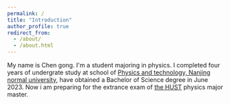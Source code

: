 ```yaml
---
permalink: /
title: "Introduction"
author_profile: true
redirect_from: 
  - /about/
  - /about.html
---
```


My name is Chen gong.
I'm a student majoring in physics.
I completed four years of undergrate study at school of [Physics and technology, Nanjing normal university](http://schools.njnu.edu.cn/physics/), have obtained a Bachelor of Science degree in June 2023.
Now i am preparing for the extrance exam of [the HUST](http://phys.hust.edu.cn/) physics major master.
